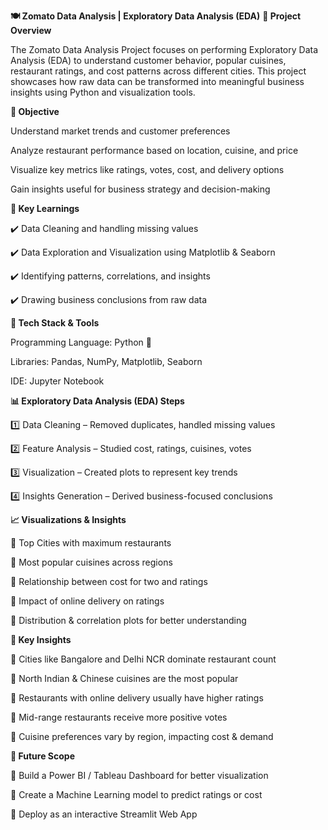 **🍽️ Zomato Data Analysis | Exploratory Data Analysis (EDA)**
**📌 Project Overview**

The Zomato Data Analysis Project focuses on performing Exploratory Data Analysis (EDA) to understand customer behavior, popular cuisines, restaurant ratings, and cost patterns across different cities.
This project showcases how raw data can be transformed into meaningful business insights using Python and visualization tools.

**🎯 Objective**

Understand market trends and customer preferences


Analyze restaurant performance based on location, cuisine, and price


Visualize key metrics like ratings, votes, cost, and delivery options


Gain insights useful for business strategy and decision-making




**🧠 Key Learnings**

✔️ Data Cleaning and handling missing values

✔️ Data Exploration and Visualization using Matplotlib & Seaborn

✔️ Identifying patterns, correlations, and insights

✔️ Drawing business conclusions from raw data





**🧰 Tech Stack & Tools**

Programming Language: Python 🐍

Libraries: Pandas, NumPy, Matplotlib, Seaborn

IDE: Jupyter Notebook




**📊 Exploratory Data Analysis (EDA) Steps**

1️⃣ Data Cleaning – Removed duplicates, handled missing values

2️⃣ Feature Analysis – Studied cost, ratings, cuisines, votes

3️⃣ Visualization – Created plots to represent key trends

4️⃣ Insights Generation – Derived business-focused conclusions





**📈 Visualizations & Insights**

📍 Top Cities with maximum restaurants

📍 Most popular cuisines across regions

📍 Relationship between cost for two and ratings

📍 Impact of online delivery on ratings

📍 Distribution & correlation plots for better understanding




**🧾 Key Insights**

🔹 Cities like Bangalore and Delhi NCR dominate restaurant count

🔹 North Indian & Chinese cuisines are the most popular

🔹 Restaurants with online delivery usually have higher ratings

🔹 Mid-range restaurants receive more positive votes

🔹 Cuisine preferences vary by region, impacting cost & demand




**🚀 Future Scope**

🔹 Build a Power BI / Tableau Dashboard for better visualization

🔹 Create a Machine Learning model to predict ratings or cost

🔹 Deploy as an interactive Streamlit Web App

